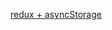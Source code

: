 
[redux + asyncStorage ](https://dev.to/skd1993/how-to-save-login-state-locally-using-asyncstorage-redux-in-react-native-31oo)

